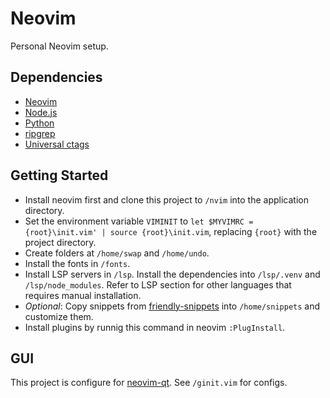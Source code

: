 # Neovim

Personal Neovim setup.

## Dependencies

- [Neovim](https://github.com/neovim/neovim/releases)
- [Node.js](https://nodejs.org/en/download/)
- [Python](https://www.python.org/downloads/)
- [ripgrep](https://github.com/BurntSushi/ripgrep/releases)
- [Universal ctags](https://github.com/universal-ctags/ctags-win32/releases)

## Getting Started

- Install neovim first and clone this project to `/nvim` into the application directory.
- Set the environment variable `VIMINIT` to `let $MYVIMRC = {root}\init.vim' | source {root}\init.vim`, replacing
	`{root}` with the project directory.
- Create folders at `/home/swap` and  `/home/undo`.
- Install the fonts in `/fonts`.
- Install LSP servers in `/lsp`. Install the dependencies into `/lsp/.venv` and `/lsp/node_modules`. Refer to LSP
	section for other languages that requires manual installation.
- *Optional*: Copy snippets from [friendly-snippets](https://github.com/rafamadriz/friendly-snippets/tree/main/snippets)
	into `/home/snippets` and customize them.
- Install plugins by runnig this command in neovim `:PlugInstall`.

## GUI

This project is configure for [neovim-qt](https://github.com/equalsraf/neovim-qt). See `/ginit.vim` for configs.
